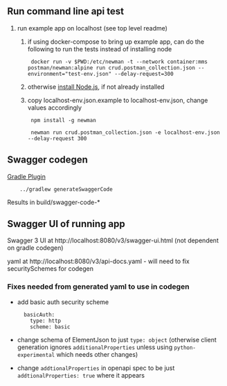 ## Run command line api test

1. run example app on localhost (see top level readme)
    1. if using docker-compose to bring up example app, can do the following to run the tests instead of installing node
        
            docker run -v $PWD:/etc/newman -t --network container:mms postman/newman:alpine run crud.postman_collection.json --environment="test-env.json" --delay-request=300
            
    1. otherwise [install Node.js](https://nodejs.org/en/download/), if not already installed 
    1. copy localhost-env.json.example to localhost-env.json, change values accordingly

            npm install -g newman
    
            newman run crud.postman_collection.json -e localhost-env.json --delay-request 300
        
## Swagger codegen

[Gradle Plugin](https://github.com/int128/gradle-swagger-generator-plugin)

        ../gradlew generateSwaggerCode
        
Results in build/swagger-code-*

## Swagger UI of running app

Swagger 3 UI at http://localhost:8080/v3/swagger-ui.html (not dependent on gradle codegen)

yaml at http://localhost:8080/v3/api-docs.yaml - will need to fix securitySchemes for codegen

### Fixes needed from generated yaml to use in codegen

- add basic auth security scheme

        basicAuth:
          type: http
          scheme: basic
          
- change schema of ElementJson to just `type: object` (otherwise client generation ignores `additionalProperties` unless using `python-experimental` which needs other changes)
- change `addtionalProperties` in openapi spec to be just `addtionalProperties: true` where it appears
